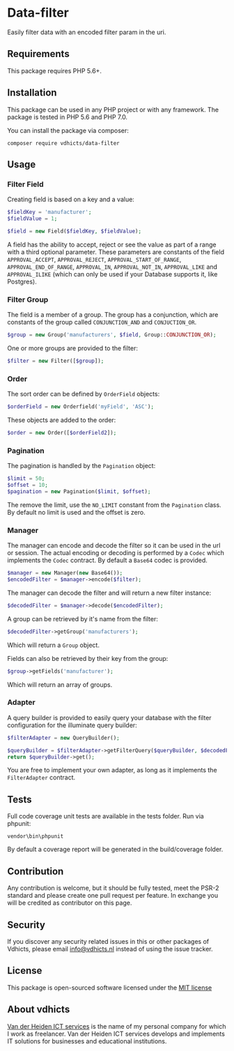 # Data-filter

Easily filter data with an encoded filter param in the uri.

## Requirements

This package requires PHP 5.6+.

## Installation

This package can be used in any PHP project or with any framework. The package is tested in PHP 5.6 and PHP 7.0.

You can install the package via composer:

```
composer require vdhicts/data-filter
```

## Usage

### Filter Field

Creating field is based on a key and a value:

```php
$fieldKey = 'manufacturer';
$fieldValue = 1;

$field = new Field($fieldKey, $fieldValue);
```

A field has the ability to accept, reject or see the value as part of a range with a third optional parameter. These 
parameters are constants of the field `APPROVAL_ACCEPT`, `APPROVAL_REJECT`, `APPROVAL_START_OF_RANGE`, 
`APPROVAL_END_OF_RANGE`, `APPROVAL_IN`, `APPROVAL_NOT_IN`, `APPROVAL_LIKE` and `APPROVAL_ILIKE` (which can only be used 
if your Database supports it, like Postgres).

### Filter Group

The field is a member of a group. The group has a conjunction, which are constants of the group called 
`CONJUNCTION_AND` and `CONJUCTION_OR`.

```php
$group = new Group('manufacturers', $field, Group::CONJUNCTION_OR);
```

One or more groups are provided to the filter:

```php
$filter = new Filter([$group]);
```

### Order

The sort order can be defined by `OrderField` objects:

```php
$orderField = new Orderfield('myField', 'ASC');
```

These objects are added to the order:

```php
$order = new Order([$orderField2]);
```

### Pagination

The pagination is handled by the `Pagination` object:

```php
$limit = 50;
$offset = 10;
$pagination = new Pagination($limit, $offset);
```

The remove the limit, use the `NO_LIMIT` constant from the `Pagination` class. By default no limit is used and the 
offset is zero.

### Manager

The manager can encode and decode the filter so it can be used in the url or session. The actual encoding or decoding 
is performed by a `Codec` which implements the `Codec` contract. By default a `Base64` codec is provided.

```php
$manager = new Manager(new Base64());
$encodedFilter = $manager->encode($filter);
```

The manager can decode the filter and will return a new filter instance:

```php
$decodedFilter = $manager->decode($encodedFilter);
```

A group can be retrieved by it's name from the filter:

```php
$decodedFilter->getGroup('manufacturers');
```

Which will return a `Group` object.

Fields can also be retrieved by their key from the group:

```php
$group->getFields('manufacturer');
```

Which will return an array of groups.

### Adapter

A query builder is provided to easily query your database with the filter configuration for the illuminate query 
builder:
 
```php
$filterAdapter = new QueryBuilder();

$queryBuilder = $filterAdapter->getFilterQuery($queryBuilder, $decodedFilter);
return $queryBuilder->get();
```

You are free to implement your own adapter, as long as it implements the `FilterAdapter` contract.

## Tests

Full code coverage unit tests are available in the tests folder. Run via phpunit:

`vendor\bin\phpunit` 

By default a coverage report will be generated in the build/coverage folder.

## Contribution

Any contribution is welcome, but it should be fully tested, meet the PSR-2 standard and please create one pull request 
per feature. In exchange you will be credited as contributor on this page.

## Security

If you discover any security related issues in this or other packages of Vdhicts, please email info@vdhicts.nl instead
of using the issue tracker.

## License

This package is open-sourced software licensed under the [MIT license](http://opensource.org/licenses/MIT)

## About vdhicts

[Van der Heiden ICT services](https://www.vdhicts.nl) is the name of my personal company for which I work as
freelancer. Van der Heiden ICT services develops and implements IT solutions for businesses and educational
institutions.
